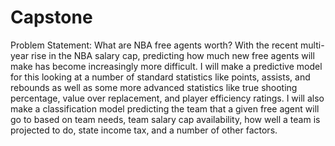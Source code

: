 # Capstone

Problem Statement: What are NBA free agents worth? With the recent multi-year rise in the NBA salary cap, predicting how much new free agents will make has become increasingly more difficult. I will make a predictive model for this looking at a number of standard statistics like points, assists, and rebounds as well as some more advanced statistics like true shooting percentage, value over replacement, and player efficiency ratings. I will also make a classification model predicting the team that a given free agent will go to based on team needs, team salary cap availability, how well a team is projected to do, state income tax, and a number of other factors.
